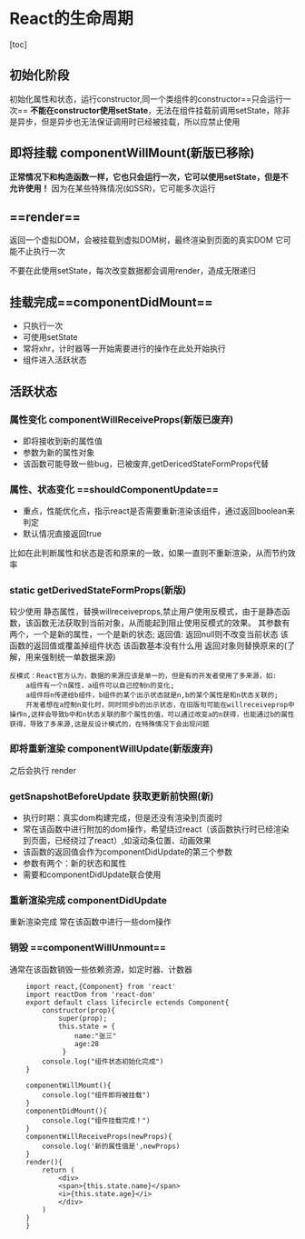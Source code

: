 # React的生命周期

[toc]

## 初始化阶段

初始化属性和状态，运行constructor,同一个类组件的constructor==只会运行一次==
**不能在constructor使用setState**，无法在组件挂载前调用setState，除非是异步，但是异步也无法保证调用时已经被挂载，所以应禁止使用

## 即将挂载 componentWillMount(新版已移除)

**正常情况下和构造函数一样，它也只会运行一次，它可以使用setState，但是不允许使用！**
因为在某些特殊情况(如SSR)，它可能多次运行

## ==render==

返回一个虚拟DOM，会被挂载到虚拟DOM树，最终渲染到页面的真实DOM
它可能不止执行一次

不要在此使用setState，每次改变数据都会调用render，造成无限递归

## 挂载完成==componentDidMount==

- 只执行一次
- 可使用setState
- 常将xhr，计时器等一开始需要进行的操作在此处开始执行
- 组件进入活跃状态

## 活跃状态

### 属性变化 componentWillReceiveProps(新版已废弃)

- 即将接收到新的属性值
- 参数为新的属性对象
- 该函数可能导致一些bug，已被废弃,getDericedStateFormProps代替

### 属性、状态变化 ==shouldComponentUpdate==

- 重点，性能优化点，指示react是否需要重新渲染该组件，通过返回boolean来判定
- 默认情况直接返回true

比如在此判断属性和状态是否和原来的一致，如果一直则不重新渲染，从而节约效率

### static getDerivedStateFormProps(新版) 

较少使用
静态属性，替换willreceiveprops,禁止用户使用反模式，由于是静态函数，该函数无法获取到当前对象，从而能起到阻止使用反模式的效果。
其参数有两个，一个是新的属性，一个是新的状态;
返回值: 
    返回null则不改变当前状态
    该函数的返回值或覆盖掉组件状态
    该函数基本没有什么用
    返回对象则替换原来的(了解，用来强制统一单数据来源)

    反模式：React官方认为，数据的来源应该是单一的，但是有的开发者使用了多来源，如:
        a组件有一个n属性，a组件可以自己控制n的变化;
        a组件将n传递给b组件，b组件的某个出示状态就是n,b的某个属性是和n状态关联的;
        开发者想在a控制n变化时，同时同步b的出示状态，在旧版句可能在willreceiveprop中操作n,这样会导致b中和n状态关联的那个属性的值，可以通过改变a的n获得，也能通过b的属性获得，导致了多来源,这是反设计模式的，在特殊情况下会出现问题

### 即将重新渲染 componentWillUpdate(新版废弃)

之后会执行 render

### getSnapshotBeforeUpdate 获取更新前快照(新)

- 执行时期：真实dom构建完成，但是还没有渲染到页面时
- 常在该函数中进行附加的dom操作，希望绕过react（该函数执行时已经渲染到页面，已经绕过了react）,如滚动条位置、动画效果
- 该函数的返回值会作为componentDidUpdate的第三个参数
- 参数有两个：新的状态和属性
- 需要和componentDidUpdate联合使用

### 重新渲染完成 componentDidUpdate

重新渲染完成
常在该函数中进行一些dom操作

### 销毁 ==componentWillUnmount==

通常在该函数销毁一些依赖资源，如定时器、计数器

        import react,{Component} from 'react'
        import reactDom from 'react-dom'
        export default class lifecircle ectends Component{
            constructor(prop){
                super(prop);
                this.state = {
                    name:"张三" 
                    age:28
                 }
            console.log("组件状态初始化完成")
        }

        componentWillMoumt(){
            console.log("组件即将被挂载")
        }
        componentDidMount(){
            console.log("组件挂载完成！")
        }
        componentWillReceiveProps(newProps){
            console.log('新的属性值是',newProps)
        }
        render(){
            return (
                <div>
                <span>{this.state.name}</span>
                <i>{this.state.age}</i>
                </div>
            )
        }
        }
